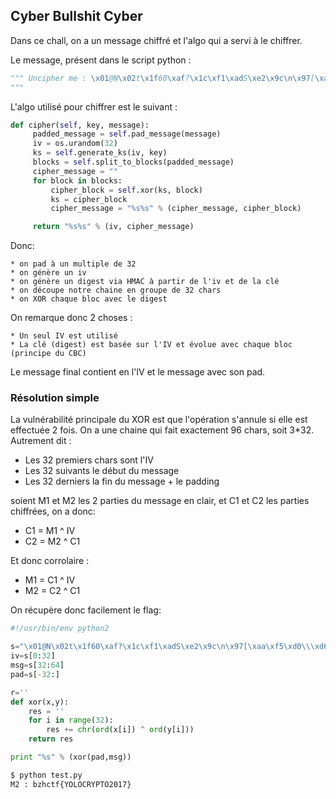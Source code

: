 ## Cyber Bullshit Cyber

Dans ce chall, on a un message chiffré et l'algo qui a servi à le chiffrer.

Le message, présent dans le script python :

```python
""" Uncipher me : \x01@N\x02t\x1f60\xaf?\x1c\xf1\xadS\xe2\x9c\n\x97[\xaa\xf5\xd0\\\xd6\x86\xd7\x9e\xcaUr\\M\xc3Q\xae\x01e\x1e\xcbz\xbd\x8f\x89e^\xde'\xaa\xbf\xe4\x19\xe9\xef\x12r\xdb\xb0X\xff\\>\xa1\xad\x98\xa1+\xc6b\x11x\xb0#\xf2\xc3\xc6&\x0c\x87w\xfe\xf0\xd6)\xd8\xd8ox\xd1\xbaR\xf5V4\xab\xa7\x92
"""
```

L'algo utilisé pour chiffrer est le suivant :

```python
def cipher(self, key, message):
     padded_message = self.pad_message(message)
     iv = os.urandom(32)
     ks = self.generate_ks(iv, key)
     blocks = self.split_to_blocks(padded_message)
     cipher_message = ""
     for block in blocks:
         cipher_block = self.xor(ks, block)
         ks = cipher_block
         cipher_message = "%s%s" % (cipher_message, cipher_block)

     return "%s%s" % (iv, cipher_message)
```

Donc:

	* on pad à un multiple de 32
	* on génère un iv
	* on génère un digest via HMAC à partir de l'iv et de la clé
	* on découpe notre chaine en groupe de 32 chars
	* on XOR chaque bloc avec le digest

On remarque donc 2 choses :

	* Un seul IV est utilisé
	* La clé (digest) est basée sur l'IV et évolue avec chaque bloc (principe du CBC)

Le message final contient en l'IV et le message avec son pad.

### Résolution simple

La vulnérabilité principale du XOR est que l'opération s'annule si elle est effectuée 2 fois.
On a une chaine qui fait exactement 96 chars, soit 3*32. Autrement dit :

 * Les 32 premiers chars sont l'IV
 * Les 32 suivants le début du message
 * Les 32 derniers la fin du message + le padding


soient M1 et M2 les 2 parties du message en clair, et C1 et C2 les parties chiffrées, on a donc:

 * C1 = M1 ^ IV
 * C2 = M2 ^ C1

Et donc corrolaire :

 * M1 = C1 ^ IV
 * M2 = C2 ^ C1

On récupère donc facilement le flag:

```python
#!/usr/bin/env python2

s="\x01@N\x02t\x1f60\xaf?\x1c\xf1\xadS\xe2\x9c\n\x97[\xaa\xf5\xd0\\\xd6\x86\xd7\x9e\xcaUr\\M\xc3Q\xae\x01e\x1e\xcbz\xbd\x8f\x89e^\xde'\xaa\xbf\xe4\x19\xe9\xef\x12r\xdb\xb0X\xff\\>\xa1\xad\x98\xa1+\xc6b\x11x\xb0#\xf2\xc3\xc6&\x0c\x87w\xfe\xf0\xd6)\xd8\xd8ox\xd1\xbaR\xf5V4\xab\xa7\x92"
iv=s[0:32]
msg=s[32:64]
pad=s[-32:]

r=''
def xor(x,y):
    res = ''
    for i in range(32):
        res += chr(ord(x[i]) ^ ord(y[i]))
    return res

print "%s" % (xor(pad,msg))
```

```bash
$ python test.py
M2 : bzhctf{YOLOCRYPTO2017}
```
